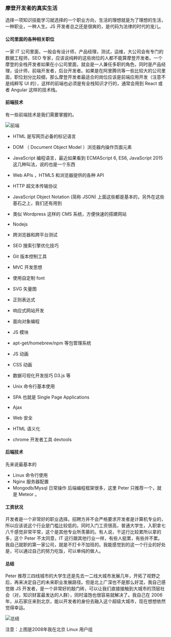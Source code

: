 ### 摩登开发者的真实生活

选择一项知识技能学习就选择的一个职业方向，生活的理想就是为了理想的生活，一种职业，一种人生。JS 开发者总之还是很爽的，是代码为法律的时代的宠儿。

#### 公司里面的各种相关职位

一家 IT 公司里面，一般会有设计师，产品经理，测试，运维，大公司会有专门的数据工程师，SEO 专家，应该说纯粹的这些岗位的人都不能算摩登开发者。一个摩登的全栈开发者如果在小公司里面，就会是一人兼任多职的角色，同时是产品经理，设计师，前端开发者，后台开发者。如果是在阿里腾讯等一些比较大的公司里面，职位划分比较细，那么摩登开发者最适合的岗位应该是前端应用开发（注意不是纯粹写 UI 的），这样的前端也必须是有全栈知识才行的，通常会用到 React 或者 Angular 这样的技术栈。

#### 前端技术

有一些前端技术是我们需要掌握的。

![前端](http://o6zn1jujz.bkt.clouddn.com/pic2-1-frontend-tech.png)

* HTML 是写网页必备的标记语言
* DOM （ Document Object Model ）浏览器内操作页面元素
* JavaScript 编程语言，最近如果看到 ECMAScript 6, ES6, JavaScript 2015 这几种叫法，说的也是一个东西
* Web APIs ，HTML5 和浏览器提供的各种 API
* HTTP 超文本传输协议
* JavaScript Object Notation (简称 JSON)
上面这些都是基本的，另外在这些基石之上，我们还有用到

* 类似 Wordpress 这样的 CMS 系统，方便快速的搭建网站
* Nodejs
* 跨浏览器和跨平台测试
* SEO 搜索引擎优化技巧
* Git 版本控制工具
* MVC 开发思想
* 使用自定制 font
* SVG 矢量图
* 正则表达式
* 响应式网站开发
* 面向对象编程
* JS 模块
* apt-get/homebrew/npm 等包管理系统
* JS 动画
* CSS 动画
* 数据可视化开发技巧 D3.js 等
* Unix 命令行基本使用
* SPA 也就是 Single Page Applications
* Ajax
* Web 安全
* HTML 语义化
* chrome 开发者工具 devtools

#### 后端技术

先来说最基本的

* Linux 命令行使用
* Nginx 服务器配置
* Mongodb/Mysql 日常操作
后端编程框架很多，这里 Peter 只推荐一个，就是 Meteor 。

#### 工资状况

开发者是一个非常好的职业选择。招聘方并不会严格要求开发者是计算机专业的，所以应该说这个行业是门槛比较低的。同时入门工资很高，普通大学生，入职拿七八千感觉非常平常，这个是其他专业所羡慕的。有人说，干这行比较累所以拿的多，这个 Peter 不太同意，IT 这行跟其他行业一样，有些人挺累，有些并不累。我自己就职的第一家公司，就是不打卡不加班的。我能感觉到的这一个行业的好处是，可以通过自己的努力吃饭，可以单纯的做人。

#### 总结

Peter 推荐三四线城市的大学生还是先去一二线大城市发展几年，开拓了视野之后，再来决定自己的未来职业发展路径。但是北上广深也不是那么好混，我自己感觉做 JS 开发者，是一个非常好的敲门砖，可以让我们直接接触到大城市的顶层社会（对，知识财富最发达的人群），同时温饱也很容易就解决了。我自己在 2006 年，从石家庄来到北京，能以开发者的身份去融入这个超级大城市，现在想想依然觉得幸运。

![总结](http://o6zn1jujz.bkt.clouddn.com/pic2-2-peter-blug.png)

注意：上图是2008年我在北京 Linux 用户组
